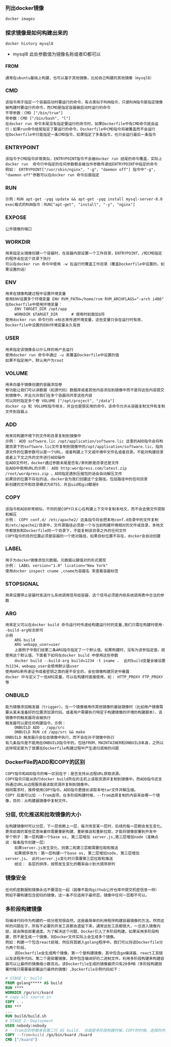 ### 列出docker镜像

``` dockerfile
docker images
```

### 探求镜像是如何构建出来的

``` dockerfile
docker history mysql8
```

- mysql8 此处参数值为镜像名称或者ID都可以

#### FROM

    通常在ubuntu基础上构建，也可以基于其他镜像，比如自己构建的其他镜像（mysql8）

### CMD

    该指令用于指定一个容器启动时要运行的命令，有点类似于RUN指令，只是RUN指令是指定镜像被构建时要运行的命令，而CMD是指定容器被启动时运行的命令
    不带参数：CMD ["/bin/true"]
    带参数：CMD ["/bin/bash", "l"]
    在docker run 命令末尾没有指定要运行的命令时，如果Dockerfile中有CMD命令就会运行；如果run命令结尾指定了要运行的命令，Dockerfile中CMD指令将被覆盖而不会运行
    在Dockerfile中只能指定一条CMD指令，如果指定了多条指令，也只会运行最后一条指令

### ENTRYPOINT

    该指令于CMD指令非常类似，ENTRYPOINT指令不会被docker run 结尾的命令覆盖，实际上docker run  命令行中指定的任何参数都会被当作参数传递给ENTRYPOINT中指定的命令
    例如： ERTRYPOINT["/usr/sbin/nginx", "-g", "daemon off"] 指令中"-g", "daemon off"参数可以在docker run 命令后面指定

### RUN

    示例：RUN apt-get -yqq update && apt-get -yqq install mysql-server-8.0
    exec格式的RUN指令：RUN["apt-get", "install", "-y", "nginx"]

### EXPOSE

    公开镜像的端口

### WORKDIR

    用来指定从镜像创建一个容器时，在容器内部设置一个工作目录，ENTRYPOINT、/和CMD指定的程序会在这个目录下执行
    可以在docker run 命令中使用 -w 在运行时覆盖工作目录（覆盖Dockerfile中设置的，如果设置的话）

### ENV

    用来在镜像构建过程中设置环境变量
    使用ENV设置多个环境变量 ENV RVM_PATH=/home/rvm RVM_ARCHFLAGS="-arch i486"
    在Dockerfile中使用环境变量：
        ENV TARGET_DIR /opt/app
        WORKDIR $TARGET_DIR      # 使用时前面加$符
    使用docker run 命令行的-e标志来传递环境变量，这些变量只会在运行时有效，Dockerfile中设置的ENV环境变量永久有效

### USER

    用来指定该镜像会以什么样的用户去运行
    使用docker run 命令中通过 -u 来覆盖Dockerfile中设置的值
    如果不指定用户，默认用户为root

### VOLUME

    用来向基于镜像创建的容器添加卷
    卷功能让我们可以讲数据（如源代码）数据库或者其他内容添加到镜像中而不是将这些内容提交到镜像中，并且允许我们在多个容器间共享这些内容
    可以同时指定多个卷 VOLUME ["/opt/project", "/data"]
    docker cp 和 VOLUME指令相关，并且也是很实用的命令，该命令允许从容器复制文件和复制文件到容器上

### ADD

    用来将构建环境下的文件和目录复制到镜像中
    示例： ADD software.lic /opt/application/software.lic 这里的ADD指令会将构建目录下的software.lic文件复制到镜像中的/opt/application/software.lic，指向源文件的位置参数可以是一个URL，或者构建上下文或环境中文件名或者目录。不能对构建目录或者上下文之外的文件进行ADD操作
    在ADD文件时，docker通过参数末尾是否有/来判断是目录还是文件
    在ADD中使用URL的示例： ADD http:wordpress.com/latest.zip /root/wordpress.zip ，ADD指定遇到压缩包的话会自动解压文件
    如果目的位置不存在的话，docker会为我们创建这个全路径。包括路径中的任何目录
    新创建的文件和目录模式为0755，并且uid和gid都是0

### COPY

    该指令和ADD非常相似，不同的是COPY只关心在构建上下文中复制本地文，而不会去做文件提取和解压
    示例： COPY conf.d/ /etc/apache2/ 这条指令将会把本地conf.d目录中的文件复制到/etc/apache2/目录中，文件源路径必须是一个与当前构建环境相对的文件或目录，本地文件都放到和Dockerfile同一个目录下，不能复制该目录之外的任何文件
    COPY指令的目的位置必须是容器的一个绝对路径，如果目标位置不存在，docker会自动创建

### LABEL

    用于为docker镜像添加元数据。元数据以键值对的形式展现
    示例： LABEL version="1.0" lication="New York" 
    使用docker inspect cname ,cname为容器名 来查看容器标签

### STOPSIGNAL

    用来设置停止容器时发送什么系统调用信号给容器，这个信号必须是内核系统调用表中合法的参数

### ARG

    用来定义可以在docker build 命令运行时传递给构建运行时的变量,我们只需在构建时使用--build-arg标志即可
    示例 
        ARG build
        ARG webapp_user=user
        上面例子中我们给第二条ARG指令指定了一个默认值，如果构建时，没有为该参指定值，就使用这个默认值，下面看下如何在docker build 中使用这些参数
        docker build --build-arg build=1234 -t iname .  此时build变量会被设置为1234，webapp_user会使用默认值user
    使用ARG来传递证书或者密钥之类的是不安全的，会在镜像构建历史中暴露
    docker 中与定义了一些ARG变量，可以在构建时直接使用，如： HTTP_PROXY FTP_PROXY 等

### ONBUILD

    能为镜像添加触发器（trigger）。当一个镜像被用作其他镜像的基础镜像时（比如用户镜像需要从某未准备好的位置添加源代码，或者用户需要执行特定于构建镜像的环境的构建脚本），该镜像中的触发器将会被执行
    触发器可以是任何构建指令，示例：
        ONBUILD ADD . /app/src
        ONBUILD RUN cd /app/src && make
    ONBUILD 触发器只会在自镜像中执行，而不会在孙子镜像中执行
    有几条指令是不能用在ONBUILD指令中的，包括FROM、MAINTAINER和ONBUILD本身，之所以这样规定是为了放置在Dockerfile构建过程中产生递归调用的问题

### DockerFile的ADD和COPY的区别

    COPY指令和ADD指令的唯一区别在于：是否支持从远程URL获取资源。
    COPY指令只能从执行docker build所在的主机上读取资源并复制到镜像中。而ADD指令还支持通过URL从远程服务器读取资源并复制到镜像中。
    相同需求时，推荐使用COPY指令。ADD指令更擅长读取本地tar文件并解压缩。
    COPY 后面可以加 --from选项，在多阶段构建时候，--from选择复制的内容来自哪一个镜像，目的：从构建器镜像中复制文件。

### 分层, 优化推送和拉取镜像的大小

    在构建镜像时可以分层，下一层依赖上一层，每次改变某一层时，后续的每一层都会发生变化。更改前面的某些层意味着你需要重新构建、重新推送和重新拉取，才能将镜像部署到开发中
    举个例子：第一层构建一个base os, 第二层增加 server.js,第三层增加node（准确点说：每条指令创建一层）
        如果server.js发生变化，则第二和第三层都需要拉取和推送
        如果顺序改为：第一层构建一个base os, 第二层增加node, 第三层增加 server.js。 此时server.js变化时只需要第三层拉取和推送
        结论： 各层的排序，按照发生变化的概率由小到大顺序排列

### 镜像安全

    任何机密数据和镜像永远不要混在一起（就像不能向github公开仓库中提交机密信息一样）
    例如不要构建包含密码的镜像，这一条不仅适用于最终层，镜像中任何一层都不可以。

### 多阶段构建镜像

    将编译代码作为构建的一部分感觉很自然，这是最简单的利用程序构建容器镜像的方法。然而这样的问题在于，所有不必要的开发工具都会遗留下来，通常这些工具都很大，一旦进入镜像内部，就会降低部署速度。为了解决这个问题，Docker引入了多阶段构建。如果采用多阶段构建，而不是生成一个镜像，则Docker文件实际上会生成多个镜像。
    例如：构建一个包含react前端，然后将其嵌入golang程序中。我们可以将该Dockerfile分为两个阶段，
        该Dockerfile会生成两个镜像，第一个是构建镜像，其中包含go编译器、react工具链以及该程序代码。第二个是部署镜像，其中包含编译好的二进制文件。利用多阶段构建来构建容器可以让最终的镜像缩小数百兆。该Dockerfile生成的镜像最终只有20多MB（多阶段构建部署时候只需要最部署运行最终的镜像）,Dockerfile示例代码如下：

``` dockerfile
# STAGE 1: build
FROM golang***** AS build
RUN ****
WORKDIR /go/src/kuard
# copy all source in
COPY . .
ENV ***
...
RUN build/build.sh
# STAGE 2: Deployment
USER nobody:nobody
# --from后的参数来自第二行 AS build， 也就是多阶段构建时候，COPY的时候，选择的内容来自哪一个镜像，目的：从构建器镜像中复制文件。
COPY --from=build /go/bin/kuard /kuard
CMD ["/kuard"]
```
    